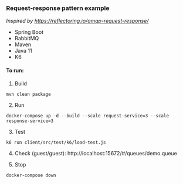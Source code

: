 ### Request-response pattern example

_Inspired by https://reflectoring.io/amqp-request-response/_

- Spring Boot
- RabbitMQ
- Maven
- Java 11
- K6

#### To run:

1. Build
```commandline
mvn clean package
```

2. Run
```commandline
docker-compose up -d --build --scale request-service=3 --scale response-service=3
```

3. Test
```commandline
k6 run client/src/test/k6/load-test.js
```
4. Check (guest/guest): http://localhost:15672/#/queues/demo.queue

5. Stop
```commandline
docker-compose down
```